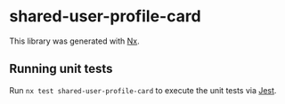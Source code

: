 # shared-user-profile-card

This library was generated with [Nx](https://nx.dev).

## Running unit tests

Run `nx test shared-user-profile-card` to execute the unit tests via [Jest](https://jestjs.io).
